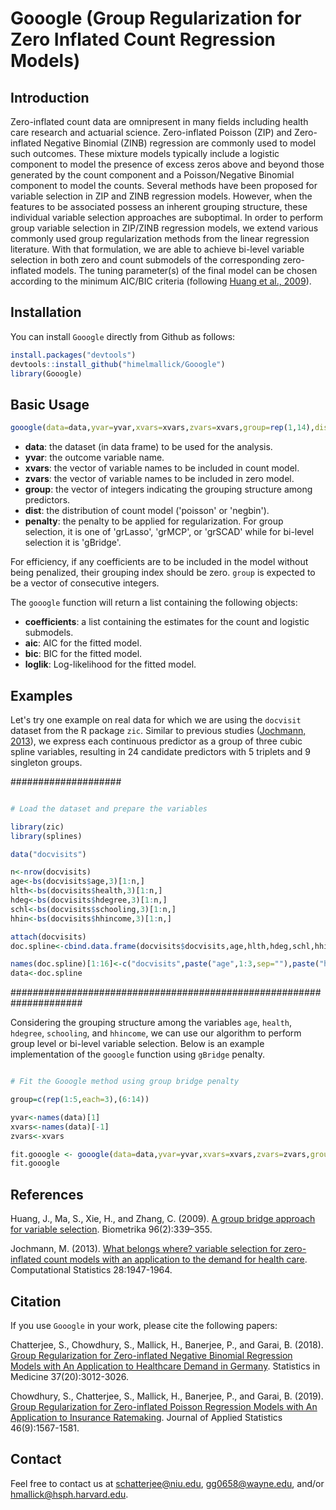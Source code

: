 # Gooogle (Group Regularization for Zero Inflated Count Regression Models)

## Introduction
Zero-inflated count data are omnipresent in many fields including health care research and actuarial science. Zero-inflated Poisson (ZIP) and Zero-inflated Negative Binomial (ZINB) regression are commonly used to model such outcomes. These mixture models typically include a logistic component to model the presence of excess zeros above and beyond those generated by the count component and a Poisson/Negative Binomial component to model the counts. Several methods have been proposed for variable selection in ZIP and ZINB regression models. However, when the features to be associated possess an inherent grouping structure, these individual variable selection approaches are suboptimal. In order to perform group variable selection in ZIP/ZINB regression models, we extend various commonly used group regularization methods from the linear regression literature. With that formulation, we are able to achieve bi-level variable selection in both zero and count
    submodels of the corresponding zero-inflated models. The tuning parameter(s) of the final model can be
    chosen according to the minimum AIC/BIC criteria (following [Huang et al., 2009](https://academic.oup.com/biomet/article-abstract/96/2/339/249791)).  

## Installation

You can install `Gooogle` directly from Github as follows:
```r
install.packages("devtools")
devtools::install_github("himelmallick/Gooogle")
library(Gooogle)
```

## Basic Usage

```r
gooogle(data=data,yvar=yvar,xvars=xvars,zvars=xvars,group=rep(1,14),dist="poisson",penalty="gBridge")
```

- **data**: the dataset (in data frame) to be used for the analysis. 
- **yvar**:  the outcome variable name. 
- **xvars**: the vector of variable names to be included in count model.
- **zvars**: the vector of variable names to be included in zero model.
- **group**: the vector of integers indicating the grouping structure among predictors. 
- **dist**: the distribution of count model ('poisson' or 'negbin').   
- **penalty**: the penalty to be applied for regularization. For group selection, it is one of 'grLasso', 'grMCP', or 'grSCAD' while for bi-level selection it is 'gBridge'.  

For efficiency, if any coefficients are to be included in the model without being penalized, their grouping index should be zero. `group` is expected to be a vector of consecutive integers.

The `gooogle` function will return a list containing the following objects:
- **coefficients**: a list containing the estimates for the count and logistic submodels.  
- **aic**: AIC for the fitted model.  
- **bic**: BIC for the fitted model.  
- **loglik**: Log-likelihood for the fitted model.

## Examples

Let's try one example on real data for which we are using the `docvisit` dataset from the R package `zic`. Similar to previous studies ([Jochmann, 2013](https://link.springer.com/article/10.1007/s00180-012-0388-z)), we express each continuous predictor as a group of three cubic spline variables, resulting in 24 candidate predictors with 5 triplets and 9 singleton groups.

####################
```r

# Load the dataset and prepare the variables

library(zic)
library(splines)

data("docvisits")

n<-nrow(docvisits)
age<-bs(docvisits$age,3)[1:n,]
hlth<-bs(docvisits$health,3)[1:n,]
hdeg<-bs(docvisits$hdegree,3)[1:n,]
schl<-bs(docvisits$schooling,3)[1:n,]
hhin<-bs(docvisits$hhincome,3)[1:n,]

attach(docvisits)
doc.spline<-cbind.data.frame(docvisits$docvisits,age,hlth,hdeg,schl,hhin,handicap,married,children,self,civil,bluec,employed,public,addon)

names(doc.spline)[1:16]<-c("docvisits",paste("age",1:3,sep=""),paste("health",1:3,sep=""),paste("hdegree",1:3,sep=""),paste("schooling",1:3,sep=""),paste("hhincome",1:3,sep=""))
data<-doc.spline
```
#####################################################################

Considering the grouping structure among the variables `age`, `health`, `hdegree`, `schooling`, and `hhincome`, we can use our algorithm to perform group level or bi-level variable selection. Below is an example implementation of the `gooogle` function using `gBridge` penalty.

```r

# Fit the Gooogle method using group bridge penalty

group=c(rep(1:5,each=3),(6:14))

yvar<-names(data)[1]
xvars<-names(data)[-1]
zvars<-xvars

fit.gooogle <- gooogle(data=data,yvar=yvar,xvars=xvars,zvars=zvars,group=group,dist="negbin",penalty="gBridge")
fit.gooogle
```

## References

Huang, J., Ma, S., Xie, H., and Zhang, C. (2009). [A group bridge approach for variable selection](https://academic.oup.com/biomet/article-abstract/96/2/339/249791). Biometrika 96(2):339–355.

Jochmann, M. (2013). [What belongs where? variable selection for zero-inflated count models with an application to the demand for health care](https://link.springer.com/article/10.1007/s00180-012-0388-z). Computational Statistics 28:1947-1964.

## Citation

If you use `Gooogle` in your work, please cite the following papers:

Chatterjee, S., Chowdhury, S., Mallick, H., Banerjee, P., and Garai, B. (2018). [Group Regularization for Zero-inflated Negative Binomial Regression Models with An Application to Healthcare Demand in Germany](https://www.ncbi.nlm.nih.gov/pubmed/29900575). Statistics in Medicine 37(20):3012-3026.

Chowdhury, S., Chatterjee, S., Mallick, H., Banerjee, P., and Garai, B. (2019). [Group Regularization for Zero-inflated Poisson Regression Models with An Application to Insurance Ratemaking](https://www.tandfonline.com/doi/abs/10.1080/02664763.2018.1555232?journalCode=cjas20). Journal of Applied Statistics 46(9):1567-1581.


## Contact
Feel free to contact us at <schatterjee@niu.edu>, <gg0658@wayne.edu>, and/or <hmallick@hsph.harvard.edu>.
